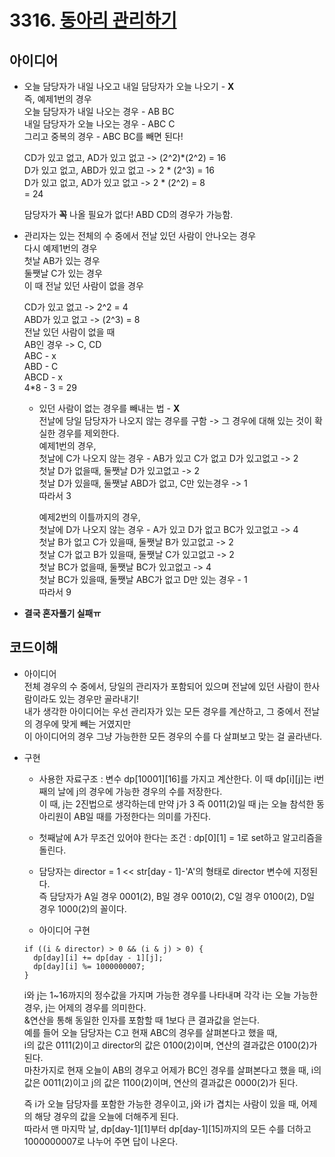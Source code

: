 # 3316. [동아리 관리하기](https://www.swexpertacademy.com/main/code/problem/problemDetail.do?contestProbId=AWBnFuhqxE8DFAWr&categoryId=AWBnFuhqxE8DFAWr&categoryType=CODE)

## 아이디어  
* 오늘 담당자가 내일 나오고 내일 담당자가 오늘 나오기 - **X**  
즉, 예제1번의 경우  
오늘 담당자가 내일 나오는 경우 - AB BC  
내일 담당자가 오늘 나오는 경우 - ABC C  
그리고 중복의 경우 - ABC BC를 빼면 된다!  
  
  CD가 있고 없고, AD가 있고 없고 -> (2^2)*(2^2) = 16  
  D가 있고 없고, ABD가 있고 없고 -> 2 * (2^3) = 16  
  D가 있고 없고, AD가 있고 없고 -> 2 * (2^2) = 8  
  = 24  
    
    담당자가 **꼭** 나올 필요가 없다! ABD CD의 경우가 가능함.
    
* 관리자는 있는 전체의 수 중에서 전날 있던 사람이 안나오는 경우  
다시 예제1번의 경우  
첫날 AB가 있는 경우  
둘쨋날 C가 있는 경우  
이 때 전날 있던 사람이 없을 경우  
  
  CD가 있고 없고 -> 2^2 = 4  
  ABD가 있고 없고 -> (2^3) = 8  
  전날 있던 사람이 없을 때  
  AB인 경우 -> C, CD  
  ABC - x  
  ABD - C  
  ABCD - x  
  4*8 - 3 = 29  
    
    * 있던 사람이 없는 경우를 빼내는 법 - **X**  
    전날에 당일 담당자가 나오지 않는 경우를 구함 -> 그 경우에 대해 있는 것이 확실한 경우를 제외한다.  
    예제1번의 경우,  
    첫날에 C가 나오지 않는 경우 - AB가 있고 C가 없고 D가 있고없고 -> 2  
    첫날 D가 없을때, 둘쨋날 D가 있고없고 -> 2  
    첫날 D가 있을때, 둘쨋날 ABD가 없고, C만 있는경우 -> 1  
    따라서 3  
      
      예제2번의 이틀까지의 경우,  
      첫날에 D가 나오지 않는 경우 - A가 있고 D가 없고 BC가 있고없고 -> 4  
      첫날 B가 없고 C가 있을때, 둘쨋날 B가 있고없고 -> 2  
      첫날 C가 없고 B가 있을때, 둘쨋날 C가 있고없고 -> 2  
      첫날 BC가 없을때, 둘쨋날 BC가 있고없고 -> 4  
      첫날 BC가 있을때, 둘쨋날 ABC가 없고 D만 있는 경우 - 1  
      따라서 9  
* **결국 혼자풀기 실패ㅠ**

## 코드이해  
* 아이디어  
전체 경우의 수 중에서, 당일의 관리자가 포함되어 있으며 전날에 있던 사람이 한사람이라도 있는 경우만 골라내기!  
내가 생각한 아이디어는 우선 관리자가 있는 모든 경우를 계산하고, 그 중에서 전날의 경우에 맞게 빼는 거였지만  
이 아이디어의 경우 그냥 가능한한 모든 경우의 수를 다 살펴보고 맞는 걸 골라낸다.  
  
* 구현
  * 사용한 자료구조 : 변수 dp[10001][16]를 가지고 계산한다. 이 때 dp[i][j]는 i번째의 날에 j의 경우에 가능한 경우의 수를 저장한다.  
  이 때, j는 2진법으로 생각하는데 만약 j가 3 즉 0011(2)일 때 j는 오늘 참석한 동아리원이 AB일 때를 가정한다는 의미를 가진다.  
  
  * 첫째날에 A가 무조건 있어야 한다는 조건 : dp[0][1] = 1로 set하고 알고리즘을 돌린다.  
  
  * 담당자는 director = 1 << str[day - 1]-'A'의 형태로 director 변수에 지정된다.  
  즉 담당자가 A일 경우 0001(2), B일 경우 0010(2), C일 경우 0100(2), D일 경우 1000(2)의 꼴이다.  
  
  * 아이디어 구현  
  ```
  if ((i & director) > 0 && (i & j) > 0) {
    dp[day][i] += dp[day - 1][j];
    dp[day][i] %= 1000000007;
  }
  ```
    i와 j는 1~16까지의 정수값을 가지며 가능한 경우를 나타내며 각각 i는 오늘 가능한 경우, j는 어제의 경우를 의미한다.  
    &연산을 통해 동일한 인자를 포함할 때 1보다 큰 결과값을 얻는다.  
    예를 들어 오늘 담당자는 C고 현재 ABC의 경우를 살펴본다고 했을 때,  
    i의 값은 0111(2)이고 director의 값은 0100(2)이며, 연산의 결과값은 0100(2)가 된다.  
    마찬가지로 현재 오늘이 AB의 경우고 어제가 BC인 경우를 살펴본다고 했을 때,
    i의 값은 0011(2)이고 j의 값은 1100(2)이며, 연산의 결과값은 0000(2)가 된다.  
     
    즉 i가 오늘 담당자를 포함한 가능한 경우이고, j와 i가 겹치는 사람이 있을 때, 어제의 해당 경우의 값을 오늘에 더해주게 된다.  
    따라서 맨 마지막 날, dp[day-1][1]부터 dp[day-1][15]까지의 모든 수를 더하고 1000000007로 나누어 주면 답이 나온다.

  
